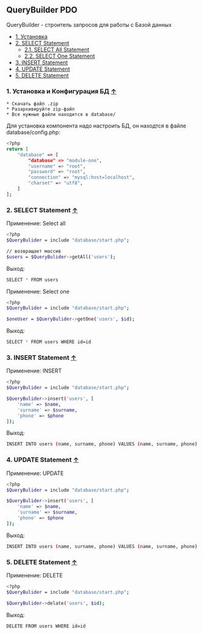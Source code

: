## QueryBuilder PDO

<a name="index_block"></a>

QueryBuilder - строитель запросов для работы с Базой данных

* [1. Установка](#block1)
* [2. SELECT Statement](#block2)
    * [2.1. SELECT All Statement](#block2.1)     
    * [2.2. SELECT One Statement](#block2.2)  
* [3. INSERT Statement](#block3)
* [4. UPDATE Statement](#block4)
* [5. DELETE Statement](#block5)

<a name="block1"></a>
### 1. Установка и Конфигурация БД [↑](#index_block)

	* Скачать файл .zip
	* Разархивируйте zip-файл
	* Все нужные файли находится в database/

Для установка компонента надо настроить БД, он находтся в файле database/config.php:

```sh
<?php
return [
	"database" => [
		"database" => "module-one",
		"username" => "root",
		"password" => "root",
		"connection" => "mysql:host=localhost",
		"charset" => "utf8",
	]
];
```

<a name="block2"></a>
### 2. SELECT Statement [↑](#index_block)
Применение: Select all

```sh
<?php
$QueryBulider = include "database/start.php";

// возвращает массив
$users = $QueryBulider->getAll('users');
```
Выход:
```sh
SELECT * FROM users
```
Применение: Select one

```sh
<?php
$QueryBulider = include "database/start.php";

$oneUser = $QueryBulider->getOne('users', $id);
```
Выход:
```sh
SELECT * FROM users WHERE id=id
```

<a name="block3"></a>
### 3. INSERT Statement [↑](#index_block)

Применение: INSERT

```sh
<?php
$QueryBulider = include "database/start.php";

$QueryBulider->insert('users', [
	'name' => $name,
	'surname' => $surname,
	'phone' => $phone
]);
```
Выход:
```sh
INSERT INTO users (name, surname, phone) VALUES (name, surname, phone)	
```


<a name="block4"></a>
### 4. UPDATE Statement [↑](#index_block)

Применение: UPDATE

```sh
<?php
$QueryBulider = include "database/start.php";

$QueryBulider->insert('users', [
	'name' => $name,
	'surname' => $surname,
	'phone' => $phone
]);
```
Выход:
```sh
INSERT INTO users (name, surname, phone) VALUES (name, surname, phone)	
```

<a name="block5"></a>
### 5. DELETE Statement [↑](#index_block)

Применение: DELETE

```sh
<?php
$QueryBulider = include "database/start.php";

$QueryBulider->delate('users', $id);
```
Выход:
```sh
DELETE FROM users WHERE id=id
```
